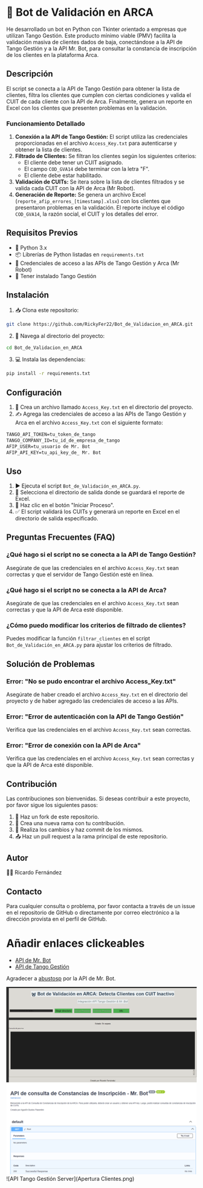 # 🤖 Bot de Validación en ARCA
He desarrollado un bot en Python con Tkinter orientado a empresas que utilizan Tango Gestión. Este producto mínimo viable (PMV) facilita la validación masiva de clientes dados de baja, conectándose a la API de Tango Gestión y a la API Mr. Bot, para consultar la constancia de inscripción de los clientes en la plataforma Arca.

## Descripción

El script se conecta a la API de Tango Gestión para obtener la lista de clientes, filtra los clientes que cumplen con ciertas condiciones y valida el CUIT de cada cliente con la API de Arca. Finalmente, genera un reporte en Excel con los clientes que presenten problemas en la validación.

### Funcionamiento Detallado

1. **Conexión a la API de Tango Gestión:** El script utiliza las credenciales proporcionadas en el archivo `Access_Key.txt` para autenticarse y obtener la lista de clientes.
2. **Filtrado de Clientes:** Se filtran los clientes según los siguientes criterios:
    - El cliente debe tener un CUIT asignado.
    - El campo `COD_GVA14` debe terminar con la letra "F".
    - El cliente debe estar habilitado.
3. **Validación de CUITs:** Se itera sobre la lista de clientes filtrados y se valida cada CUIT con la API de Arca (Mr Robot).
4. **Generación de Reporte:** Se genera un archivo Excel (`reporte_afip_errores_[timestamp].xlsx`) con los clientes que presentaron problemas en la validación. El reporte incluye el código `COD_GVA14`, la razón social, el CUIT y los detalles del error.

## Requisitos Previos

- 🐍 Python 3.x
- 📦 Librerías de Python listadas en `requirements.txt`
- 🔑 Credenciales de acceso a las APIs de Tango Gestión y Arca (Mr Robot)
- 🏢 Tener instalado Tango Gestión

## Instalación

1. 📥 Clona este repositorio:
```bash
git clone https://github.com/RickyFer22/Bot_de_Validacion_en_ARCA.git
```
2. 📂 Navega al directorio del proyecto:
```bash
cd Bot_de_Validacion_en_ARCA
```
3. 💻 Instala las dependencias:
```bash
pip install -r requirements.txt
```

## Configuración

1. 🔑 Crea un archivo llamado `Access_Key.txt` en el directorio del proyecto.
2. ✍️ Agrega las credenciales de acceso a las APIs de Tango Gestión y Arca en el archivo `Access_Key.txt` con el siguiente formato:

```
TANGO_API_TOKEN=tu_token_de_tango
TANGO_COMPANY_ID=tu_id_de_empresa_de_tango
AFIP_USER=tu_usuario de Mr. Bot
AFIP_API_KEY=tu_api_key_de_ Mr. Bot 
```

## Uso

1. ▶️ Ejecuta el script `Bot_de_Validación_en_ARCA.py`.
2. 📁 Selecciona el directorio de salida donde se guardará el reporte de Excel.
3. 🚀 Haz clic en el botón "Iniciar Proceso".
4. ✅ El script validará los CUITs y generará un reporte en Excel en el directorio de salida especificado.

## Preguntas Frecuentes (FAQ)

### ¿Qué hago si el script no se conecta a la API de Tango Gestión?

Asegúrate de que las credenciales en el archivo `Access_Key.txt` sean correctas y que el servidor de Tango Gestión esté en línea.

### ¿Qué hago si el script no se conecta a la API de Arca?

Asegúrate de que las credenciales en el archivo `Access_Key.txt` sean correctas y que la API de Arca esté disponible.

### ¿Cómo puedo modificar los criterios de filtrado de clientes?

Puedes modificar la función `filtrar_clientes` en el script `Bot_de_Validación_en_ARCA.py` para ajustar los criterios de filtrado.

## Solución de Problemas

### Error: "No se pudo encontrar el archivo Access_Key.txt"

Asegúrate de haber creado el archivo `Access_Key.txt` en el directorio del proyecto y de haber agregado las credenciales de acceso a las APIs.

### Error: "Error de autenticación con la API de Tango Gestión"

Verifica que las credenciales en el archivo `Access_Key.txt` sean correctas.

### Error: "Error de conexión con la API de Arca"

Verifica que las credenciales en el archivo `Access_Key.txt` sean correctas y que la API de Arca esté disponible.

## Contribución

Las contribuciones son bienvenidas. Si deseas contribuir a este proyecto, por favor sigue los siguientes pasos:

1. 🍴 Haz un fork de este repositorio.
2. 🌿 Crea una nueva rama con tu contribución.
3. 💾 Realiza los cambios y haz commit de los mismos.
4. 📤 Haz un pull request a la rama principal de este repositorio.

## Autor

👨‍💻 Ricardo Fernández

## Contacto

Para cualquier consulta o problema, por favor contacta a través de un issue en el repositorio de GitHub o directamente por correo electrónico a la dirección provista en el perfil de GitHub.

# Añadir enlaces clickeables

- [API de Mr. Bot](https://api-constancias-de-inscripcion.mrbot.com.ar/docs#/default/root__get)
- [API de Tango Gestión](https://ayudas.axoft.com/23ar/documentos/operacion/apertura_oper/api_oper/)

Agradecer a [abustosp](https://github.com/abustosp) por la API de Mr. Bot.

![Bot de Validación](Bot_de_Validación.png)
![API de Mr Bot](API.png)
![API Tango Gestión Server](Apertura Clientes.png)
